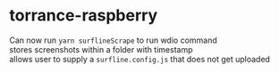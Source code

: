 # torrance-raspberry

Can now run `yarn surflineScrape` to run wdio command  
stores screenshots within a folder with timestamp  
allows user to supply a `surfline.config.js` that does not get uploaded
